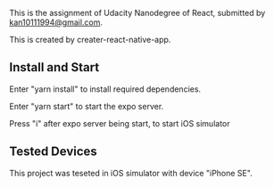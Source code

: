 This is the assignment of Udacity Nanodegree of React, submitted by kan10111994@gmail.com.

This is created by creater-react-native-app.

## Install and Start

Enter "yarn install" to install required dependencies.

Enter "yarn start" to start the expo server.

Press "i" after expo server being start, to start iOS simulator

## Tested Devices

This project was teseted in iOS simulator with device "iPhone SE".

